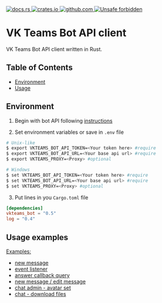 <div>
<a href="https://docs.rs/vkteams-bot/latest/vkteams_bot/">
    <img src="https://img.shields.io/docsrs/vkteams-bot/latest" alt="docs.rs">
</a>
<a href="https://crates.io/crates/vkteams-bot">
    <img src="https://img.shields.io/crates/v/vkteams-bot" alt="crates.io">
</a>
 <a href="https://github.com/k05h31/vkteams-bot/actions">
    <img src="https://github.com/k05h31/vkteams-bot/workflows/Rust/badge.svg" alt="github.com">
</a>
 <a href="https://github.com/rust-secure-code/safety-dance/">
    <img src="https://img.shields.io/badge/unsafe-forbidden-success.svg" alt="Unsafe forbidden">
</a>
</div>

# VK Teams Bot API client

VK Teams Bot API client written in Rust.

## Table of Contents

- [Environment](#environment)
- [Usage](#usage-examples)

## Environment

1. Begin with bot API following [instructions](https://teams.vk.com/botapi/?lang=en)

2. Set environment variables or save in `.env` file

```bash
# Unix-like
$ export VKTEAMS_BOT_API_TOKEN=<Your token here> #require
$ export VKTEAMS_BOT_API_URL=<Your base api url> #require
$ export VKTEAMS_PROXY=<Proxy> #optional

# Windows
$ set VKTEAMS_BOT_API_TOKEN=<Your token here> #require
$ set VKTEAMS_BOT_API_URL=<Your base api url> #require
$ set VKTEAMS_PROXY=<Proxy> #optional
```

3. Put lines in you `Cargo.toml` file

```toml
[dependencies]
vkteams_bot = "0.5"
log = "0.4"
```

## Usage examples

[Examples:](examples)

- [new message](examples/new_message.rs)
- [event listener](examples/event_listener.rs)
- [answer callback query](examples/callback_query.rs)
- [new message / edit message](examples/emul_chat_gpt.rs)
- [chat admin - avatar set](examples/chat_admin_avatar_set.rs)
- [chat - download files](examples/chat_get_file.rs)